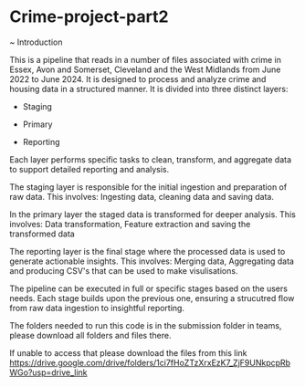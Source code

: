 # Crime-project-part2

~ Introduction 

This is a pipeline that reads in a number of files associated with crime in Essex, Avon and Somerset, Cleveland and the West Midlands from June 2022 to June 2024. It is designed to process and analyze crime and housing data in a structured manner.
It is divided into three distinct layers:

- Staging

- Primary 

- Reporting

Each layer performs specific tasks to clean, transform, and aggregate data to support detailed reporting and analysis. 

The staging layer is responsible for the initial ingestion and preparation of raw data. This involves: Ingesting data, cleaning data and saving data. 

In the primary layer the staged data is transformed for deeper analysis. This involves: Data transformation, Feature extraction and saving the transformed data 

The reporting layer is the final stage where the processed data is used to generate actionable insights. This involves: Merging data, Aggregating data and producing CSV's that can be used to make visulisations. 

The pipeline can be executed in full or specific stages based on the users needs. Each stage builds upon the previous one, ensuring a strucutred flow from raw data ingestion to insightful reporting. 

The folders needed to run this code is in the submission folder in teams, please download all folders and files there. 

If unable to access that please download the files from this link https://drive.google.com/drive/folders/1ci7fHoZTzXrxEzK7_ZjF9UNkpcpRbWGo?usp=drive_link


